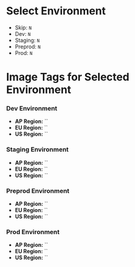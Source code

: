 # Select Environment
- Skip: `N`
- Dev: `N`
- Staging: `N`
- Preprod: `N`
- Prod: `N`

# Image Tags for Selected Environment

### Dev Environment
- **AP Region:** ``
- **EU Region:** ``
- **US Region:** ``

### Staging Environment
- **AP Region:** ``
- **EU Region:** ``
- **US Region:** ``

### Preprod Environment
- **AP Region:** ``
- **EU Region:** ``
- **US Region:** ``

### Prod Environment
- **AP Region:** ``
- **EU Region:** ``
- **US Region:** `` 
